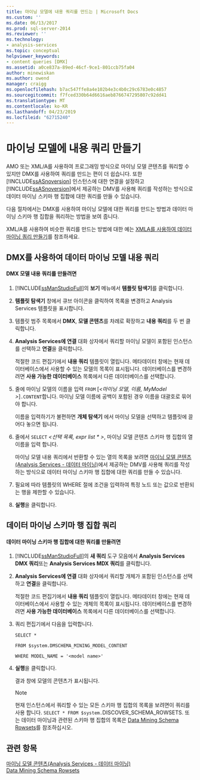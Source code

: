 ```yaml
---
title: 마이닝 모델에 내용 쿼리를 만드는 | Microsoft Docs
ms.custom: ''
ms.date: 06/13/2017
ms.prod: sql-server-2014
ms.reviewer: ''
ms.technology:
- analysis-services
ms.topic: conceptual
helpviewer_keywords:
- content queries [DMX]
ms.assetid: a0ce837a-89ed-46cf-9ce1-801ccb75fa04
author: minewiskan
ms.author: owend
manager: craigg
ms.openlocfilehash: b7ac547ffe8a4e102b4e3c4b0c29c6783e0c4857
ms.sourcegitcommit: f7fced330b64d6616aeb8766747295807c92dd41
ms.translationtype: MT
ms.contentlocale: ko-KR
ms.lasthandoff: 04/23/2019
ms.locfileid: "62715240"
---
```

# <a name="create-a-content-query-on-a-mining-model"></a>마이닝 모델에 내용 쿼리 만들기
  AMO 또는 XML/A를 사용하여 프로그래밍 방식으로 마이닝 모델 콘텐츠를 쿼리할 수 있지만 DMX를 사용하여 쿼리를 만드는 편이 더 쉽습니다. 또한 [!INCLUDE[ssASnoversion](../../includes/ssasnoversion-md.md)] 인스턴스에 대한 연결을 설정하고 [!INCLUDE[ssASnoversion](../../includes/ssasnoversion-md.md)]에서 제공하는 DMV를 사용해 쿼리를 작성하는 방식으로 데이터 마이닝 스키마 행 집합에 대한 쿼리를 만들 수 있습니다.  
  
 다음 절차에서는 DMX를 사용하여 마이닝 모델에 대한 쿼리를 만드는 방법과 데이터 마이닝 스키마 행 집합을 쿼리하는 방법을 보여 줍니다.  
  
 XML/A를 사용하여 비슷한 쿼리를 만드는 방법에 대한 예는 [XMLA를 사용하여 데이터 마이닝 쿼리 만들기](create-a-data-mining-query-by-using-xmla.md)를 참조하세요.  
  
## <a name="querying-data-mining-model-content-by-using-dmx"></a>DMX를 사용하여 데이터 마이닝 모델 내용 쿼리  
  
#### <a name="to-create-a-dmx-model-content-query"></a>DMX 모델 내용 쿼리를 만들려면  
  
1.  [!INCLUDE[ssManStudioFull](../../includes/ssmanstudiofull-md.md)]의 **보기** 메뉴에서 **템플릿 탐색기**를 클릭합니다.  
  
2.  **템플릿 탐색기** 창에서 큐브 아이콘을 클릭하여 목록을 변경하고 Analysis Services 템플릿을 표시합니다.  
  
3.  템플릿 범주 목록에서 **DMX**, **모델 콘텐츠**를 차례로 확장하고 **내용 쿼리**를 두 번 클릭합니다.  
  
4.  **Analysis Services에 연결** 대화 상자에서 쿼리할 마이닝 모델이 포함된 인스턴스를 선택하고 **연결**을 클릭합니다.  
  
     적절한 코드 편집기에서 **내용 쿼리** 템플릿이 열립니다. 메타데이터 창에는 현재 데이터베이스에서 사용할 수 있는 모델의 목록이 표시됩니다. 데이터베이스를 변경하려면 **사용 가능한 데이터베이스** 목록에서 다른 데이터베이스를 선택합니다.  
  
5.  줄에 마이닝 모델의 이름을 입력 `FROM` [*\<마이닝 모델, 이름, MyModel >*]`.CONTENT`합니다. 마이닝 모델 이름에 공백이 포함된 경우 이름을 대괄호로 묶어야 합니다.  
  
     이름을 입력하기가 불편하면 **개체 탐색기** 에서 마이닝 모델을 선택하고 템플릿에 끌어다 놓으면 됩니다.  
  
6.  줄에서 `SELECT` *\<선택 목록, expr list \* >*, 마이닝 모델 콘텐츠 스키마 행 집합의 열 이름을 입력 합니다.  
  
     마이닝 모델 내용 쿼리에서 반환할 수 있는 열의 목록을 보려면 [마이닝 모델 콘텐츠&#40;Analysis Services - 데이터 마이닝&#41;](mining-model-content-analysis-services-data-mining.md)에서 제공하는 DMV를 사용해 쿼리를 작성하는 방식으로 데이터 마이닝 스키마 행 집합에 대한 쿼리를 만들 수 있습니다.  
  
7.  필요에 따라 템플릿의 WHERE 절에 조건을 입력하여 특정 노드 또는 값으로 반환되는 행을 제한할 수 있습니다.  
  
8.  **실행**을 클릭합니다.  
  
## <a name="querying-the-data-mining-schema-rowsets"></a>데이터 마이닝 스키마 행 집합 쿼리  
  
#### <a name="to-create-a-query-against-the-data-mining-schema-rowset"></a>데이터 마이닝 스키마 행 집합에 대한 쿼리를 만들려면  
  
1.  [!INCLUDE[ssManStudioFull](../../includes/ssmanstudiofull-md.md)]의 **새 쿼리** 도구 모음에서 **Analysis Services DMX 쿼리**또는 **Analysis Services MDX 쿼리**를 클릭합니다.  
  
2.  **Analysis Services에 연결** 대화 상자에서 쿼리할 개체가 포함된 인스턴스를 선택하고 **연결**을 클릭합니다.  
  
     적절한 코드 편집기에서 **내용 쿼리** 템플릿이 열립니다. 메타데이터 창에는 현재 데이터베이스에서 사용할 수 있는 개체의 목록이 표시됩니다. 데이터베이스를 변경하려면 **사용 가능한 데이터베이스** 목록에서 다른 데이터베이스를 선택합니다.  
  
3.  쿼리 편집기에서 다음을 입력합니다.  
  
     `SELECT *`  
  
     `FROM $system.DMSCHEMA_MINING_MODEL_CONTENT`  
  
     `WHERE MODEL_NAME = '<model name>'`  
  
4.  **실행**을 클릭합니다.  
  
     결과 창에 모델의 콘텐츠가 표시됩니다.  
  
    > [!NOTE]  
    >  현재 인스턴스에서 쿼리할 수 있는 모든 스키마 행 집합의 목록을 보려면이 쿼리를 사용 합니다. `SELECT * FROM $system.`DISCOVER_SCHEMA_ROWSETS. 또는 데이터 마이닝과 관련된 스키마 행 집합의 목록은 [Data Mining Schema Rowsets](../../relational-databases/native-client-ole-db-rowsets/rowsets.md)를 참조하십시오.  
  
## <a name="see-also"></a>관련 항목  
 [마이닝 모델 콘텐츠&#40;Analysis Services - 데이터 마이닝&#41;](mining-model-content-analysis-services-data-mining.md)   
 [Data Mining Schema Rowsets](https://docs.microsoft.com/bi-reference/schema-rowsets/data-mining/data-mining-schema-rowsets) 
  
  
